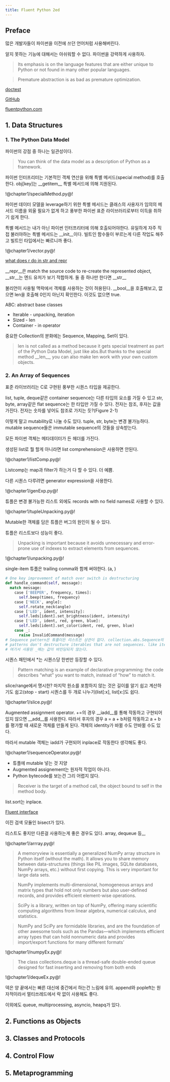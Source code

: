 ```yaml
---
title: Fluent Python 2ed
---
```


## Preface

많은 개발자들이 파이썬을 이전에 쓰던 언어처럼 사용해버린다.

알지 못하는 기능에 대해서는 아쉬워할 수 없다. 파이썬을 강력하게 사용하자.

> Its emphasis is on the language features that are either unique to Python or not found in many other popular languages.

> Premature abstraction is as bad as premature optimization.

[doctest](https://docs.python.org/3/library/doctest.html)

[GitHub](https://github.com/fluentpython/example-code-2e)

[fluentpython.com](https://www.fluentpython.com)

## 1. Data Structures

### 1. The Python Data Model

파이썬의 강점 중 하나는 일관성이다.

> You can think of the data model as a description of Python as a framework.

파이썬 인터프리터는 기본적인 객체 연산을 위해 특별 메서드(special method)를 호출한다. obj[key]는 \_\_getitem\_\_ 특별 메서드에 의해 지원된다.

!@chapter1/specialMethod.py@!

파이썬 데이터 모델을 leverage하기 위한 특별 메서드는 클래스의 사용자가 임의의 메서드 이름을 외울 필요가 없게 하고 풍부한 파이썬 표준 라이브러리로부터 이득을 취하기 쉽게 한다.

특별 메서드는 내가 아닌 파이썬 인터프리터에 의해 호출되어야한다. 유일하게 자주 직접 불러야하는 특별 메서드는 \_\_init\_\_이다. 빌트인 함수들이 부르는게 다른 작업도 해주고 빌트인 타입에서는 빠르니까 좋다.

!@chapter1/vector.py@!

[what does r do in str and repr](https://stackoverflow.com/questions/38418070/what-does-r-do-in-str-and-repr)

\_\_repr\_\_은 match the source code to re-create the represented object, \_\_str\_\_는 엔드 유저가 보기 적합하게. 둘 중 하나만 한다면 \_\_str\_\_

불리언이 사용될 맥락에서 객체를 사용하는 것이 허용된다. \_\_bool\_\_을 호출해보고, 없으면 len을 호출해 0인지 아닌지 확인한다. 이것도 없으면 true.

ABC: abstract base classes

- Iterable - unpacking, iteration
- Sized - len
- Container - in operator

중요한 Collection의 분화에는 Sequence, Mapping, Set이 있다.

> len is not called as a method because it gets special treatment as part of the Python Data Model, just like abs.But thanks to the special method \_\_len\_\_, you can also make len work with your own custom objects.

### 2. An Array of Sequences

표준 라이브러리는 C로 구현된 풍부한 시퀀스 타입을 제공한다.

list, tuple, deque같은 container sequence는 다른 타입의 요소를 가질 수 있고 str, byte, array같은 flat sequence는 한 타입만 가질 수 있다. 전자는 참조, 후자는 값을 가진다. 전자는 숫자를 넣어도 참조로 가지는 듯?(Figure 2-1)

이렇게 말고 mutability로 나눌 수도 있다. tuple, str, byte는 변경 불가능하다. mutable sequence들은 immutable sequence의 것들을 상속받는다.

모든 파이썬 객체는 메타데이터가 든 헤더를 가진다.

생성된 list로 뭘 할게 아니라면 list comprehension은 사용하면 안된다.

!@chapter1/listComp.py@!

Listcomp는 map과 filter가 하는거 다 할 수 있다. 더 예쁨.

다른 시퀀스 다루려면 generator expression을 사용한다.

!@chapter1/genExp.py@!

튜플은 변경 불가능한 리스트 외에도 records with no field names로 사용할 수 있다.

!@chapter1/tupleUnpacking.py@!

Mutable한 객체를 담은 튜플은 버그의 원인이 될 수 있다.

튜플은 리스트보다 성능이 좋다.

> Unpacking is important because it avoids unnecessary and error-prone use of indexes to extract elements from sequences.

!@chapter1/unpacking.py@!

single-item 튜플은 trailing comma와 함께 써야한다. (a, )

```py
# One key improvement of match over switch is destructuring
def handle_command(self, message):
  match message:
    case ['BEEPER', frequency, times]:
      self.beep(times, frequency)
    case ['NECK', angle]:
      self.rotate_neck(angle)
    case ['LED', ident, intensity]:
      self.leds[ident].set_brightness(ident, intensity)
    case ['LED', ident, red, green, blue]:
      self.leds[ident].set_color(ident, red, green, blue)
    case _:
      raise InvalidCommand(message)
# Sequence pattern은 튜플이든 리스트든 상관이 없다. collection.abs.Sequence의 서브클래스면 되지만 str, bytes, bytearray는 예외.
# patterns don't destructure iterables that are not sequences. like iterator
# 여기서 사용된 _에는 값이 바인딩되지 않는다.
```

시퀀스 패턴에서 \*는 시퀀스당 한번만 등장할 수 있다.

> Pattern matching is an example of declarative programming: the code describes “what” you want to match, instead of “how” to match it.

slice/range에서 명시한? 마지막 원소를 포함하지 않는 것은 길이를 알기 쉽고 계산하기도 쉽고(stop - start) 시퀀스를 두 개로 나누기(list[:x], list[x:]도 쉽다.

!@chapter1/slice.py@!

Augmented assignment operator. +=의 경우 \_\_iadd\_\_를 통해 작동하고 구현되어있지 않으면 \_\_add\_\_를 사용한다. 따라서 후자의 경우 a = a + b처럼 작동하고 a + b를 평가할 때 새로운 객체를 만들게 된다. 객체의 identity가 바뀔 수도 안바뀔 수도 있다.

따라서 mutable 객체는 iadd가 구현되어 inplace로 작동한다 생각해도 좋다.

!@chapter1/sequenceOperator.py@!

- 튜플에 mutable 넣는 것 지양
- Augmented assignement는 원자적 작업이 아니다.
- Python bytecode를 보는건 그리 어렵지 않다.

> Receiver is the target of a method call, the object bound to self in the method body.

list.sort는 inplace.

[Fluent interface](https://en.wikipedia.org/wiki/Fluent_interface#Swift)

이진 검색 모듈인 bisect가 있다.

리스트도 좋지만 다른걸 사용하는게 좋은 경우도 있다. array, dequeue 등,,,

!@chapter1/arrray.py@!

> A memoryview is essentially a generalized NumPy array structure in Python itself (without the math). It allows you to share memory between data-structures (things like PIL images, SQLite databases, NumPy arrays, etc.) without first copying. This is very important for large data sets.

> NumPy implements multi-dimensional, homogeneous arrays and matrix types that hold not only numbers but also user-defined records, and provides efficient element-wise operations.

> SciPy is a library, written on top of NumPy, offering many scientific computing algorithms from linear algebra, numerical calculus, and statistics.

> NumPy and SciPy are formidable libraries, and are the foundation of other awesome tools such as the Pandas—which implements efficient array types that can hold nonnumeric data and provides import/export functions for many different formats’

!@chapter1/numpyEx.py@!

> The class collections.deque is a thread-safe double-ended queue designed for fast inserting and removing from both ends

!@chapter1/dequeEx.py@!

덱은 양 끝에서는 빠른 대신에 중간에서 하는건 느림에 유의. append와 popleft는 원자적이라서 멀티쓰레드에서 락 없이 사용해도 좋다.

이외에도 queue, multiprocessing, asyncio, heapq가 있다. 

## 2. Functions as Objects

## 3. Classes and Protocols

## 4. Control Flow

## 5. Metaprogramming
